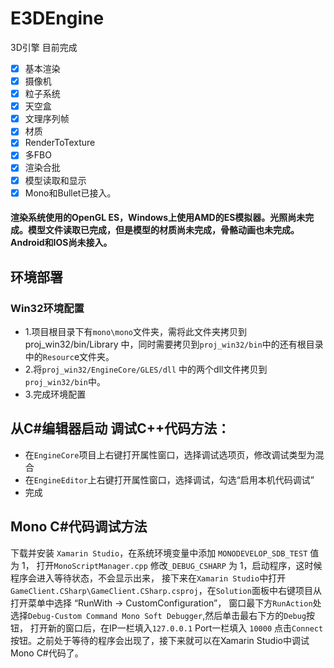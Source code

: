 # E3DEngine
3D引擎 目前完成
- [x] 基本渲染
- [x] 摄像机
- [x] 粒子系统
- [x] 天空盒
- [x] 文理序列帧
- [x] 材质
- [x] RenderToTexture
- [x] 多FBO
- [x] 渲染合批
- [x] 模型读取和显示
- [x] Mono和Bullet已接入。

#### 渲染系统使用的OpenGL ES，Windows上使用AMD的ES模拟器。光照尚未完成。模型文件读取已完成，但是模型的材质尚未完成，骨骼动画也未完成。Android和IOS尚未接入。

## 环境部署

### Win32环境配置

- 1.项目根目录下有``mono\mono``文件夹，需将此文件夹拷贝到proj_win32/bin/Library 中，同时需要拷贝到``proj_win32/bin``中的还有根目录中的``Resourc``e文件夹。 
- 2.将``proj_win32/EngineCore/GLES/dll`` 中的两个dll文件拷贝到``proj_win32/bin``中。 
- 3.完成环境配置

## 从C#编辑器启动 调试C++代码方法：
- 在``EngineCore``项目上右键打开属性窗口，选择调试选项页，修改调试类型为混合
- 在``EngineEditor``上右键打开属性窗口，选择调试，勾选“启用本机代码调试”
- 完成

## Mono C#代码调试方法
下载并安装 ``Xamarin Studio``，在系统环境变量中添加 ``MONODEVELOP_SDB_TEST`` 值为 1，
打开``MonoScriptManager.cpp`` 修改``_DEBUG_CSHARP`` 为 1，启动程序，这时候程序会进入等待状态，不会显示出来， 
接下来在``Xamarin Studio``中打开``GameClient.CSharp\GameClient.CSharp.csproj``，在``Solution``面板中右键项目从打开菜单中选择 “RunWith -> CustomConfiguration”，
窗口最下方``RunAction``处选择``Debug-Custom Command Mono Soft Debugger``,然后单击最右下方的``Debug``按钮，
打开新的窗口后，在IP一栏填入``127.0.0.1`` Port一栏填入 ``10000`` 点击``Connect``按钮。之前处于等待的程序会出现了，接下来就可以在Xamarin Studio中调试Mono C#代码了。
